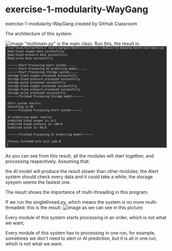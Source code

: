 # exercise-1-modularity-WayGang
exercise-1-modularity-WayGang created by GitHub Classroom



The architecture of this system:

![image](https://github.com/ec500-software-engineering/exercise-1-modularity-WayGang/blob/master/WechatIMG2.png)
"multimain.py" is the main class.
Run this, the result is:
![image](https://github.com/ec500-software-engineering/exercise-1-modularity-WayGang/blob/master/modularity.png)

As you can see from this result, all the modules will start together, and processing respectively.
Assuming that:

the AI model will produce the result slower than other modules;
the Alert system should check every data and it could take a while;
the storage sysyem seems the fastest one.

The result shows the importance of multi-threading in this program.


If we run the singlethread.py, which means the system is no more multi-threaded:
this is the result:
![image]()
as we can see in this picture:

Every module of this system starts processing in an order, which is not what we want;

Every module of this system has to processing in one run, for example, sometimes we don't need to alert or AI prediction, but it is all in one run, which is not what we want.
